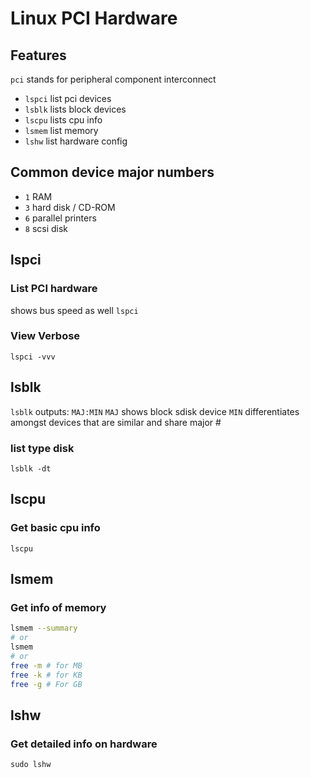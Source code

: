 # Linux PCI Hardware

## Features
`pci` stands for peripheral component interconnect
- `lspci` list pci devices
- `lsblk` lists block devices
- `lscpu` lists cpu info
- `lsmem` list memory
- `lshw` list hardware config

## Common device major numbers
- `1` RAM
- `3` hard disk / CD-ROM
- `6` parallel printers
- `8` scsi disk

## lspci

### List PCI hardware
shows bus speed as well
`lspci`

### View Verbose
`lspci -vvv`

## lsblk
`lsblk`
outputs:
`MAJ:MIN`
`MAJ` shows block sdisk device
`MIN` differentiates amongst devices that are similar and share major #

### list type disk
`lsblk -dt`

## lscpu

### Get basic cpu info
`lscpu`

## lsmem

### Get info of memory
```bash
lsmem --summary
# or
lsmem
# or
free -m # for MB
free -k # for KB
free -g # For GB
```

## lshw

### Get detailed info on hardware
`sudo lshw`
